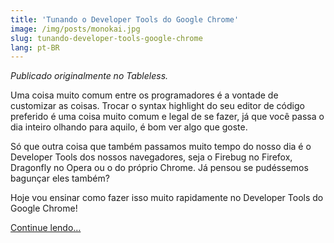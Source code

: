 ```yaml
---
title: 'Tunando o Developer Tools do Google Chrome'
image: /img/posts/monokai.jpg
slug: tunando-developer-tools-google-chrome
lang: pt-BR
---
```


_Publicado originalmente no Tableless._

Uma coisa muito comum entre os programadores é a vontade de customizar as coisas. Trocar o syntax highlight do seu editor de código preferido é uma coisa muito comum e legal de se fazer, já que você passa o dia inteiro olhando para aquilo, é bom ver algo que goste.

Só que outra coisa que também passamos muito tempo do nosso dia é o Developer Tools dos nossos navegadores, seja o Firebug no Firefox, Dragonfly no Opera ou o do próprio Chrome. Já pensou se pudéssemos bagunçar eles também?

Hoje vou ensinar como fazer isso muito rapidamente no Developer Tools do Google Chrome!

[Continue lendo…](http://tableless.com.br/tunando-o-developer-tools-do-google-chrome/)